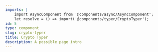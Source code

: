 ```yaml
---
imports: |
    import AsyncComponent from '@components/async/AsyncComponent';
    let resolve = () => import('@components/typer/CryptoTyper');
id: 5
type: component
slug: crypto-typer
title: Crypto Typer
description: A possible page intro
---
```


<AsyncComponent resolve={resolve} />
